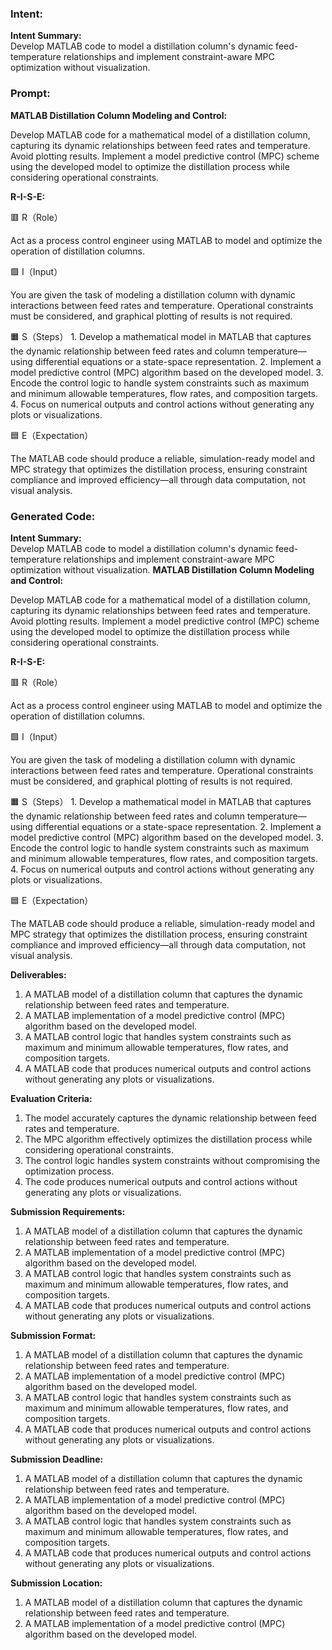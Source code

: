 ### Intent:
**Intent Summary:**  
Develop MATLAB code to model a distillation column's dynamic feed-temperature relationships and implement constraint-aware MPC optimization without visualization.

### Prompt:
**MATLAB Distillation Column Modeling and Control:**

Develop MATLAB code for a mathematical model of a distillation column, capturing its dynamic relationships between feed rates and temperature. Avoid plotting results.
Implement a model predictive control (MPC) scheme using the developed model to optimize the distillation process while considering operational constraints.

**R-I-S-E:**

🟥 R（Role）

Act as a process control engineer using MATLAB to model and optimize the operation of distillation columns.

🟩 I（Input）

You are given the task of modeling a distillation column with dynamic interactions between feed rates and temperature. Operational constraints must be considered, and graphical plotting of results is not required.

🟧 S（Steps）
	1.	Develop a mathematical model in MATLAB that captures the dynamic relationship between feed rates and column temperature—using differential equations or a state-space representation.
	2.	Implement a model predictive control (MPC) algorithm based on the developed model.
	3.	Encode the control logic to handle system constraints such as maximum and minimum allowable temperatures, flow rates, and composition targets.
	4.	Focus on numerical outputs and control actions without generating any plots or visualizations.

🟦 E（Expectation）

The MATLAB code should produce a reliable, simulation-ready model and MPC strategy that optimizes the distillation process, ensuring constraint compliance and improved efficiency—all through data computation, not visual analysis.

### Generated Code:
**Intent Summary:**  
Develop MATLAB code to model a distillation column's dynamic feed-temperature relationships and implement constraint-aware MPC optimization without visualization.
**MATLAB Distillation Column Modeling and Control:**

Develop MATLAB code for a mathematical model of a distillation column, capturing its dynamic relationships between feed rates and temperature. Avoid plotting results.
Implement a model predictive control (MPC) scheme using the developed model to optimize the distillation process while considering operational constraints.

**R-I-S-E:**

🟥 R（Role）

Act as a process control engineer using MATLAB to model and optimize the operation of distillation columns.

🟩 I（Input）

You are given the task of modeling a distillation column with dynamic interactions between feed rates and temperature. Operational constraints must be considered, and graphical plotting of results is not required.

🟧 S（Steps）
	1.	Develop a mathematical model in MATLAB that captures the dynamic relationship between feed rates and column temperature—using differential equations or a state-space representation.
	2.	Implement a model predictive control (MPC) algorithm based on the developed model.
	3.	Encode the control logic to handle system constraints such as maximum and minimum allowable temperatures, flow rates, and composition targets.
	4.	Focus on numerical outputs and control actions without generating any plots or visualizations.

🟦 E（Expectation）

The MATLAB code should produce a reliable, simulation-ready model and MPC strategy that optimizes the distillation process, ensuring constraint compliance and improved efficiency—all through data computation, not visual analysis.

**Deliverables:**

1.	A MATLAB model of a distillation column that captures the dynamic relationship between feed rates and temperature.
2.	A MATLAB implementation of a model predictive control (MPC) algorithm based on the developed model.
3.	A MATLAB control logic that handles system constraints such as maximum and minimum allowable temperatures, flow rates, and composition targets.
4.	A MATLAB code that produces numerical outputs and control actions without generating any plots or visualizations.

**Evaluation Criteria:**

1.	The model accurately captures the dynamic relationship between feed rates and temperature.
2.	The MPC algorithm effectively optimizes the distillation process while considering operational constraints.
3.	The control logic handles system constraints without compromising the optimization process.
4.	The code produces numerical outputs and control actions without generating any plots or visualizations.

**Submission Requirements:**

1.	A MATLAB model of a distillation column that captures the dynamic relationship between feed rates and temperature.
2.	A MATLAB implementation of a model predictive control (MPC) algorithm based on the developed model.
3.	A MATLAB control logic that handles system constraints such as maximum and minimum allowable temperatures, flow rates, and composition targets.
4.	A MATLAB code that produces numerical outputs and control actions without generating any plots or visualizations.

**Submission Format:**

1.	A MATLAB model of a distillation column that captures the dynamic relationship between feed rates and temperature.
2.	A MATLAB implementation of a model predictive control (MPC) algorithm based on the developed model.
3.	A MATLAB control logic that handles system constraints such as maximum and minimum allowable temperatures, flow rates, and composition targets.
4.	A MATLAB code that produces numerical outputs and control actions without generating any plots or visualizations.

**Submission Deadline:**

1.	A MATLAB model of a distillation column that captures the dynamic relationship between feed rates and temperature.
2.	A MATLAB implementation of a model predictive control (MPC) algorithm based on the developed model.
3.	A MATLAB control logic that handles system constraints such as maximum and minimum allowable temperatures, flow rates, and composition targets.
4.	A MATLAB code that produces numerical outputs and control actions without generating any plots or visualizations.

**Submission Location:**

1.	A MATLAB model of a distillation column that captures the dynamic relationship between feed rates and temperature.
2.	A MATLAB implementation of a model predictive control (MPC) algorithm based on the developed model.

